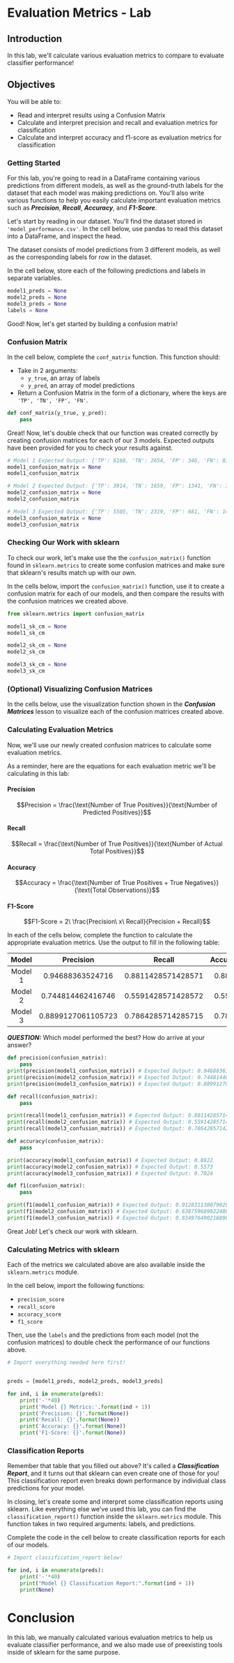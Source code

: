 
# Evaluation Metrics - Lab

## Introduction

In this lab, we'll calculate various evaluation metrics to compare to evaluate classifier performance!

## Objectives

You will be able to:

* Read and interpret results using a Confusion Matrix
* Calculate and interpret precision and recall and evaluation metrics for classification
* Calculate and interpret accuracy and f1-score as evaluation metrics for classification

### Getting Started

For this lab, you're going to read in a DataFrame containing various predictions from different models, as well as the ground-truth labels for the dataset that each model was making predictions on. You'll also write various functions to help you easily calculate important evaluation metrics such as **_Precision_**, **_Recall_**, **_Accuracy_**, and **_F1-Score_**.

Let's start by reading in our dataset. You'll find the dataset stored in `'model_performance.csv'`. In the cell below, use pandas to read this dataset into a DataFrame, and inspect the head.

The dataset consists of model predictions from 3 different models, as well as the corresponding labels for row in the dataset. 

In the cell below, store each of the following predictions and labels in separate variables.


```python
model1_preds = None
model2_preds = None
model3_preds = None
labels = None
```

Good! Now, let's get started by building a confusion matrix!

### Confusion Matrix

In the cell below, complete the `conf_matrix` function.  This function should:

* Take in 2 arguments: 
    * `y_true`, an array of labels
    * `y_pred`, an array of model predictions
* Return a Confusion Matrix in the form of a dictionary, where the keys are `'TP', 'TN', 'FP', 'FN'`. 


```python
def conf_matrix(y_true, y_pred):
    pass
```

Great! Now, let's double check that our function was created correctly by creating confusion matrices for each of our 3 models. Expected outputs have been provided for you to check your results against.


```python
# Model 1 Expected Output: {'TP': 6168, 'TN': 2654, 'FP': 346, 'FN': 832}
model1_confusion_matrix = None
model1_confusion_matrix
```


```python
# Model 2 Expected Output: {'TP': 3914, 'TN': 1659, 'FP': 1341, 'FN': 3086}
model2_confusion_matrix = None
model2_confusion_matrix
```


```python
# Model 3 Expected Output: {'TP': 5505, 'TN': 2319, 'FP': 681, 'FN': 1495}
model3_confusion_matrix = None
model3_confusion_matrix
```

### Checking Our Work with sklearn

To check our work, let's make use the the `confusion_matrix()` function found in `sklearn.metrics` to create some confusion matrices and make sure that sklearn's results match up with our own.

In the cells below, import the `confusion_matrix()` function, use it to create a confusion matrix for each of our models, and then compare the results with the confusion matrices we created above. 


```python
from sklearn.metrics import confusion_matrix

model1_sk_cm = None
model1_sk_cm
```


```python
model2_sk_cm = None
model2_sk_cm
```


```python
model3_sk_cm = None
model3_sk_cm
```

### (Optional) Visualizing Confusion Matrices

In the cells below, use the visualization function shown in the **_Confusion Matrices_** lesson to visualize each of the confusion matrices created above. 

### Calculating Evaluation Metrics

Now, we'll use our newly created confusion matrices to calculate some evaluation metrics. 

As a reminder, here are the equations for each evaluation metric we'll be calculating in this lab:

#### Precision

$$Precision = \frac{\text{Number of True Positives}}{\text{Number of Predicted Positives}}$$

#### Recall

$$Recall = \frac{\text{Number of True Positives}}{\text{Number of Actual Total Positives}}$$

#### Accuracy

$$Accuracy = \frac{\text{Number of True Positives + True Negatives}}{\text{Total Observations}}$$

#### F1-Score

$$F1-Score = 2\ \frac{Precision\ x\ Recall}{Precision + Recall}$$

In each of the cells below, complete the function to calculate the appropriate evaluation metrics. Use the output to fill in the following table: 

|  Model  | Precision | Recall | Accuracy | F1-Score |
|:-------:|:---------:|:------:|:--------:|:--------:|
| Model 1 |     0.94688363524716      |    0.8811428571428571    |     0.8822     |     0.9128311380790292     |
| Model 2 |     0.744814462416746      |    0.5591428571428572    |     0.5573     |    0.6387596899224806      |
| Model 3 |    0.8899127061105723      |   0.7864285714285715     |    0.7824      |     0.8349764902168968     |

**_QUESTION:_** Which model performed the best? How do arrive at your answer?


```python
def precision(confusion_matrix):
    pass
print(precision(model1_confusion_matrix)) # Expected Output: 0.94688363524716
print(precision(model2_confusion_matrix)) # Expected Output: 0.744814462416746
print(precision(model3_confusion_matrix)) # Expected Output: 0.8899127061105723
```


```python
def recall(confusion_matrix):
    pass

print(recall(model1_confusion_matrix)) # Expected Output: 0.8811428571428571
print(recall(model2_confusion_matrix)) # Expected Output: 0.5591428571428572
print(recall(model3_confusion_matrix)) # Expected Output: 0.7864285714285715
```


```python
def accuracy(confusion_matrix):
    pass

print(accuracy(model1_confusion_matrix)) # Expected Output: 0.8822
print(accuracy(model2_confusion_matrix)) # Expected Output: 0.5573
print(accuracy(model3_confusion_matrix)) # Expected Output: 0.7824
```


```python
def f1(confusion_matrix):
    pass

print(f1(model1_confusion_matrix)) # Expected Output: 0.9128311380790292
print(f1(model2_confusion_matrix)) # Expected Output: 0.6387596899224806
print(f1(model3_confusion_matrix)) # Expected Output: 0.8349764902168968
```

Great Job! Let's check our work with sklearn. 

### Calculating Metrics with sklearn

Each of the metrics we calculated above are also available inside the `sklearn.metrics` module.  

In the cell below, import the following functions:

* `precision_score`
* `recall_score`
* `accuracy_score`
* `f1_score`

Then, use the `labels` and the predictions from each model (not the confusion matrices) to double check the performance of our functions above. 


```python
# Import everything needed here first!


preds = [model1_preds, model2_preds, model3_preds]

for ind, i in enumerate(preds):
    print('-'*40)
    print('Model {} Metrics:'.format(ind + 1))
    print('Precision: {}'.format(None))
    print('Recall: {}'.format(None))
    print('Accuracy: {}'.format(None))
    print('F1-Score: {}'.format(None))
```

### Classification Reports

Remember that table that you filled out above? It's called a **_Classification Report_**, and it turns out that sklearn can even create one of those for you! This classification report even breaks down performance by individual class predictions for your model. 

In closing, let's create some and interpret some classification reports using sklearn. Like everything else we've used this lab, you can find the `classification_report()` function inside the `sklearn.metrics` module.  This function takes in two required arguments: labels, and predictions. 

Complete the code in the cell below to create classification reports for each of our models. 


```python
# Import classification_report below!

for ind, i in enumerate(preds):
    print('-'*40)
    print("Model {} Classification Report:".format(ind + 1))
    print(None)
```

# Conclusion

In this lab, we manually calculated various evaluation metrics to help us evaluate classifier performance, and we also made use of preexisting tools inside of sklearn for the same purpose. 
